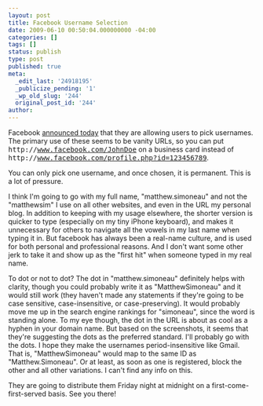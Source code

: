 ```yaml
---
layout: post
title: Facebook Username Selection
date: 2009-06-10 00:50:04.000000000 -04:00
categories: []
tags: []
status: publish
type: post
published: true
meta:
  _edit_last: '24918195'
  _publicize_pending: '1'
  _wp_old_slug: '244'
  original_post_id: '244'
author: 
---
```

Facebook <a href="http://blog.facebook.com/blog.php?post=90316352130">announced today</a> that they are allowing users to pick usernames.  The primary use of these seems to be vanity URLs, so you can put <tt>http&#058;//www.facebook.com/JohnDoe</tt> on a business card instead of <tt>http&#058;//www.facebook.com/profile.php?id=123456789</tt>.

You can only pick one username, and once chosen, it is permanent.  This is a lot of pressure.

I think I'm going to go with my full name, "matthew.simoneau" and not the "matthewsim" I use on all other websites, and even in the URL my personal blog.  In addition to keeping with my usage elsewhere, the shorter version is quicker to type (especially on my tiny iPhone keyboard), and makes it unnecessary for others to navigate all the vowels in my last name when typing it in.  But facebook has always been a real-name culture, and is used for both personal and professional reasons.  And I don't want some other jerk to take it and show up as the "first hit" when someone typed in my real name.

To dot or not to dot?  The dot in "matthew.simoneau" definitely helps with clarity, though you could probably write it as "MatthewSimoneau" and it would still work (they haven't made any statements if they're going to be case sensitive, case-insensitive, or case-preserving).  It would probably move me up in the search engine rankings for "simoneau", since the word is standing alone.  To my eye though, the dot in the URL is about as cool as a hyphen in your domain name.  But based on the screenshots, it seems that they're suggesting the dots as the preferred standard.   I'll probably go with the dots.  I hope they make the usernames period-insensitive like Gmail.  That is, "MatthewSimoneau" would map to the same ID as "Matthew.Simoneau".  Or at least, as soon as one is registered, block the other and all other variations.  I can't find any info on this.

They are going to distribute them Friday night at midnight on a first-come-first-served basis.  See you there!
